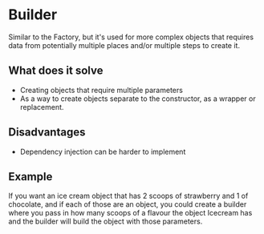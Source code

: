 # Builder

Similar to the Factory, but it's used for more complex objects that requires
data from potentially multiple places and/or multiple steps to create it.


## What does it solve

- Creating objects that require multiple parameters
- As a way to create objects separate to the constructor, as a wrapper or
replacement.

## Disadvantages

- Dependency injection can be harder to implement

## Example

If you want an ice cream object that has 2 scoops of strawberry and 1 of
chocolate, and if each of those are an object, you could create a builder where
you pass in how many scoops of a flavour the object Icecream has and the builder
will build the object with those parameters.
